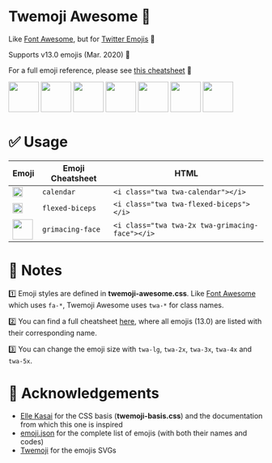 # Twemoji Awesome 🤡

Like [Font Awesome](https://fontawesome.com), but for
[Twitter Emojis](http://twitter.github.io/twemoji/) 🎉

Supports v13.0 emojis (Mar. 2020) 💪

For a full emoji reference, please see [this cheatsheet](cheatsheet.md) 📝

<img src="https://twitter.github.io/twemoji/v/latest/svg/1f972.svg" width="60" />
<img src="https://twitter.github.io/twemoji/v/latest/svg/1f977.svg" width="60" />
<img src="https://twitter.github.io/twemoji/v/latest/svg/1f3f3-fe0f-200d-26a7-fe0f.svg" width="60" />
<img src="https://twitter.github.io/twemoji/v/latest/svg/1f978.svg" width="60" />
<img src="https://twitter.github.io/twemoji/v/latest/svg/1f90c.svg" width="60" />
<img src="https://twitter.github.io/twemoji/v/latest/svg/1f43b-200d-2744-fe0f.svg" width="60" />
<img src="https://twitter.github.io/twemoji/v/latest/svg/1fac0.svg" width="60" />


# ✅ Usage

| Emoji                                                                             | Emoji Cheatsheet | HTML                                            |
| --------------------------------------------------------------------------------- | ---------------- | ----------------------------------------------- |
| <img src="https://twitter.github.io/twemoji/v/latest/svg/1f4c5.svg" width="20" /> | `calendar`       | `<i class="twa twa-calendar"></i>`              |
| <img src="https://twitter.github.io/twemoji/v/latest/svg/1f4aa.svg" width="20" /> | `flexed-biceps`  | `<i class="twa twa-flexed-biceps"></i>`         |
| <img src="https://twitter.github.io/twemoji/v/latest/svg/1f62c.svg" width="40" /> | `grimacing-face` | `<i class="twa twa-2x twa-grimacing-face"></i>` |


# 📝 Notes 

1️⃣ Emoji styles are defined in **twemoji-awesome.css**. Like
[Font Awesome](https://fontawesome.com) which uses `fa-*`, Twemoji Awesome uses
`twa-*` for class names.

2️⃣ You can find a full cheatsheet [here](cheatsheet.md), where all emojis (13.0)
are listed with their corresponding name.

3️⃣ You can change the emoji size with `twa-lg`, `twa-2x`, `twa-3x`, `twa-4x` and
`twa-5x`.


# 🙏 Acknowledgements

- [Elle Kasai](https://github.com/ellekasai) for the CSS basis
(**twemoji-basis.css**) and the documentation from which this one is inspired
- [emoji.json](https://github.com/amio/emoji.json) for the complete list of 
emojis (with both their names and codes)
- [Twemoji](https://github.com/twitter/twemoji) for the emojis SVGs
